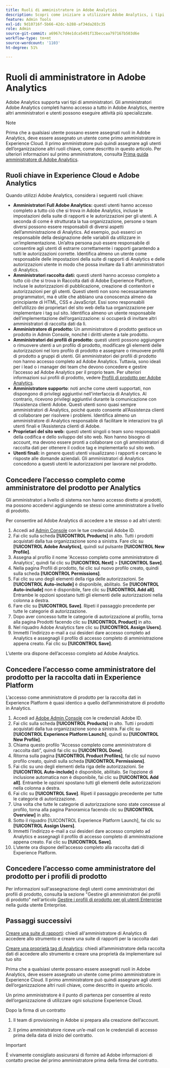 ```yaml
---
title: Ruoli di amministratore in Adobe Analytics
description: Scopri come iniziare a utilizzare Adobe Analytics, i tipi di ruolo generali e l’accesso all’interfaccia utente.
feature: Admin Tools
exl-id: 9d10716f-5b66-42dc-b288-af34da203c35
role: Admin
source-git-commit: a6967c7d4e1dca5491f13beccaa797167b503d6e
workflow-type: tm+mt
source-wordcount: '1103'
ht-degree: 51%

---
```


# Ruoli di amministratore in Adobe Analytics

Adobe Analytics supporta vari tipi di amministratori. Gli amministratori Adobe Analytics completi hanno accesso a tutto in Adobe Analytics, mentre altri amministratori e utenti possono eseguire attività più specializzate.

>[!NOTE]
>
>Prima che a qualsiasi utente possano essere assegnati ruoli in Adobe Analytics, deve essere assegnato un utente come primo amministratore in Experience Cloud. Il primo amministratore può quindi assegnare agli utenti dell’organizzazione altri ruoli chiave, come descritto in questo articolo. Per ulteriori informazioni sul primo amministratore, consulta [Prima guida amministratore di Adobe Analytics](/help/admin/admin-console/first-admin-guide.md).


## Ruoli chiave in Experience Cloud e Adobe Analytics

Quando utilizzi Adobe Analytics, considera i seguenti ruoli chiave:

* **Amministratori Full Adobe Analytics:** questi utenti hanno accesso completo a tutto ciò che si trova in Adobe Analytics, incluse le impostazioni della suite di rapporti e le autorizzazioni per gli utenti. A seconda di come è strutturata la tua organizzazione, persone o team diversi possono essere responsabili di diversi aspetti dell’amministrazione di Analytics. Ad esempio, può esserci un responsabile della designazione delle variabili da utilizzare in un’implementazione. Un’altra persona può essere responsabile di consentire agli utenti di estrarre correttamente i rapporti garantendo a tutti le autorizzazioni corrette. Identifica almeno un utente come responsabile delle impostazioni della suite di rapporti di Analytics e delle autorizzazioni utente in modo che possa invitare da lì altri amministratori di Analytics.
* **Amministratori raccolta dati:** questi utenti hanno accesso completo a tutto ciò che si trova in Raccolta dati di Adobe Experience Platform, incluse le autorizzazioni di pubblicazione, creazione di contenitori e autorizzazioni per gli utenti. Questi utenti non sono necessariamente programmatori, ma è utile che abbiano una conoscenza almeno da principiante di HTML, CSS e JavaScript. Essi sono responsabili dell’utilizzo dei proprietari del sito web della tua organizzazione per implementare i tag sul sito. Identifica almeno un utente responsabile dell’implementazione dell’organizzazione: si occuperà di invitare altri amministratori di raccolta dati da lì.
* **Amministratore di prodotto:** Un amministratore di prodotto gestisce un prodotto in Admin Console, nonché i diritti utente a tale prodotto.
* **Amministratori dei profili di prodotto:** questi utenti possono aggiungere o rimuovere utenti a un profilo di prodotto, modificare gli elementi delle autorizzazioni nel loro profilo di prodotto e assegnare o rimuovere profili di prodotto a gruppi di utenti. Gli amministratori dei profili di prodotto non hanno accesso completo ad Adobe Analytics. Tuttavia, sono ideali per i lead o i manager dei team che devono concedere e gestire l’accesso ad Adobe Analytics per il proprio team. Per ulteriori informazioni sui profili di prodotto, vedere [Profili di prodotto per Adobe Analytics](/help/admin/admin-console/permissions/product-profile.md).
* **Amministratore supporto**: noti anche come utenti supportati, non dispongono di privilegi aggiuntivi nell&#39;interfaccia di Analytics. Al contrario, ricevono privilegi aggiuntivi durante la comunicazione con l’Assistenza clienti Adobe. Questi utenti sono quasi sempre amministratori di Analytics, poiché questo consente all’Assistenza clienti di collaborare per risolvere i problemi. Identifica almeno un amministratore di Analytics responsabile di facilitare le interazioni tra gli utenti finali e l’Assistenza clienti di Adobe.
* **Proprietari del sito web:** questi utenti singoli o team sono responsabili della codifica e dello sviluppo del sito web. Non hanno bisogno di account, ma devono essere pronti a collaborare con gli amministratori di raccolta dati per ottenere il codice tag e implementarlo sul sito web.
* **Utenti finali:** in genere questi utenti visualizzano i rapporti e cercano le risposte alle domande aziendali. Gli amministratori di Analytics concedono a questi utenti le autorizzazioni per lavorare nel prodotto.

## Concedere l’accesso completo come amministratore del prodotto per Analytics

Gli amministratori a livello di sistema non hanno accesso diretto ai prodotti, ma possono accedervi aggiungendo se stessi come amministratore a livello di prodotto.

Per consentire ad Adobe Analytics di accedere a te stesso o ad altri utenti:

1. Accedi ad [Admin Console](https://adminconsole.adobe.com/) con le tue credenziali Adobe ID.
1. Fai clic sulla scheda **[!UICONTROL Products]** in alto. Tutti i prodotti acquistati dalla tua organizzazione sono a sinistra. Fare clic su **[!UICONTROL Adobe Analytics]**, quindi sul pulsante **[!UICONTROL New Profile]**.
1. Assegna al profilo il nome &#39;Accesso completo come amministratore di Analytics&#39;, quindi fai clic su **[!UICONTROL Next]** > **[!UICONTROL Save]**.
1. Nella pagina Profili di prodotto, fai clic sul nuovo profilo creato, quindi sulla scheda **[!UICONTROL Permissions]**.
1. Fai clic su uno degli elementi della riga delle autorizzazioni. Se **[!UICONTROL Auto-include]** è disponibile, abilitalo. Se **[!UICONTROL Auto-include]** non è disponibile, fare clic su **[!UICONTROL Add all]**. Entrambe le opzioni spostano tutti gli elementi delle autorizzazioni nella colonna a destra.
1. Fare clic su **[!UICONTROL Save]**.
Ripeti il passaggio precedente per tutte le categorie di autorizzazione.
1. Dopo aver concesso tutte le categorie di autorizzazione al profilo, torna alla pagina Prodotti facendo clic su **[!UICONTROL Product]** in alto.
1. Nel riquadro Adobe Analytics fare clic su **[!UICONTROL Assign Users]**.
1. Immetti l’indirizzo e-mail a cui desideri dare accesso completo ad Analytics e assegnagli il profilo di accesso completo di amministrazione appena creato. Fai clic su **[!UICONTROL Save]**.

L’utente ora dispone dell’accesso completo ad Adobe Analytics.

## Concedere l’accesso come amministratore del prodotto per la raccolta dati in Experience Platform

L’accesso come amministratore di prodotto per la raccolta dati in Experience Platform è quasi identico a quello dell’amministratore di prodotto in Analytics.

1. Accedi ad [Adobe Admin Console](https://adminconsole.adobe.com) con le credenziali Adobe ID.
1. Fai clic sulla scheda **[!UICONTROL Products]** in alto. Tutti i prodotti acquistati dalla tua organizzazione sono a sinistra. Fai clic su **[!UICONTROL Experience Platform Launch]**, quindi su **[!UICONTROL New Profile]**.
1. Chiama questo profilo “Accesso completo come amministratore di raccolta dati”, quindi fai clic su **[!UICONTROL Done]**.
1. Ritorna sulla pagina **[!UICONTROL Product Profiles]**, fai clic sul nuovo profilo creato, quindi sulla scheda **[!UICONTROL Permissions]**.
1. Fai clic su uno degli elementi della riga delle autorizzazioni. Se **[!UICONTROL Auto-include]** è disponibile, abilitalo. Se l’opzione di inclusione automatica non è disponibile, fai clic su **[!UICONTROL Add all]**. Entrambe le opzioni spostano tutti gli elementi delle autorizzazioni nella colonna a destra.
1. Fai clic su **[!UICONTROL Save]**. Ripeti il passaggio precedente per tutte le categorie di autorizzazione.
1. Una volta che tutte le categorie di autorizzazione sono state concesse al profilo, torna alla pagina Panoramica facendo clic su **[!UICONTROL Overview]** in alto.
1. Sotto il riquadro [!UICONTROL Experience Platform Launch], fai clic su **[!UICONTROL Assign Users]**.
1. Immetti l’indirizzo e-mail a cui desideri dare accesso completo ad Analytics e assegnagli il profilo di accesso completo di amministrazione appena creato. Fai clic su **[!UICONTROL Save]**.
1. L’utente ora dispone dell’accesso completo alla raccolta dati di Experience Platform.

## Concedere l’accesso come amministratore del prodotto per i profili di prodotto

Per informazioni sull&#39;assegnazione degli utenti come amministratori dei profili di prodotto, consulta la sezione &quot;Gestire gli amministratori dei profili di prodotto&quot; nell&#39;articolo [Gestire i profili di prodotto per gli utenti Enterprise](https://helpx.adobe.com/it/enterprise/using/manage-product-profiles.html?lang=it) nella guida utente Enterprise.

## Passaggi successivi

[Creare una suite di rapporti](/help/admin/tools/manage-rs/new-rs/t-create-a-report-suite.md): chiedi all&#39;amministratore di Analytics di accedere allo strumento e creare una suite di rapporti per la raccolta dati

[Creare una proprietà tag di Analytics](/help/implement/launch/create-analytics-property.md): chiedi all’amministratore della raccolta dati di accedere allo strumento e creare una proprietà da implementare sul tuo sito

Prima che a qualsiasi utente possano essere assegnati ruoli in Adobe Analytics, deve essere assegnato un utente come primo amministratore in Experience Cloud. Il primo amministratore può quindi assegnare agli utenti dell’organizzazione altri ruoli chiave, come descritto in questo articolo.

Un primo amministratore è il punto di partenza per consentire al resto dell’organizzazione di utilizzare ogni soluzione Experience Cloud.

Dopo la firma di un contratto

1. Il team di provisioning in Adobe si prepara alla creazione dell’account.

1. Il primo amministratore riceve un’e-mail con le credenziali di accesso prima della data di inizio del contratto.

>[!IMPORTANT]
>
>   È vivamente consigliato assicurarsi di fornire ad Adobe informazioni di contatto precise del primo amministratore prima della firma del contratto.
